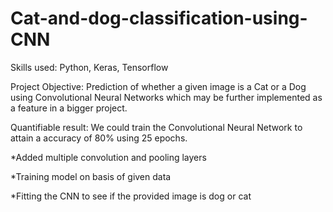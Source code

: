 # Cat-and-dog-classification-using-CNN

Skills used: Python, Keras, Tensorflow

Project Objective: Prediction of whether a given image is a Cat or a Dog using Convolutional Neural Networks which may be further implemented as a feature in a bigger project.

Quantifiable result: We could train the Convolutional Neural Network to attain a accuracy of 80% using 25 epochs.

  *Added multiple convolution and pooling layers
  
  *Training model on basis of given data
  
  *Fitting the CNN to see if the provided image is dog or cat
